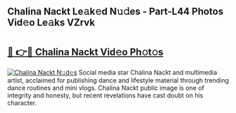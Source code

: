 ## Chalina Nackt Le𝚊k𝚎d N𝚞𝚍es - Part-L44 Photos Vid𝚎o Le𝚊ks VZrvk

# <h2><a href="http://fb1gsy.evod.top/?m=Chalina+Nackt">🔗 👉🔴 Chalina Nackt Vid𝚎o Ph𝚘t𝚘s</a></h2>

[![Chalina Nackt N𝚞d𝚎s](https://i.imgur.com/8V9OHl7.gif)](http://fb1gsy.evod.top/?m=Chalina+Nackt)
Social media star Chalina Nackt and multimedia artist, acclaimed for publishing dance and lifestyle material through trending dance routines and mini vlogs. Chalina Nackt public image is one of integrity and honesty, but recent revelations have cast doubt on his character. 
